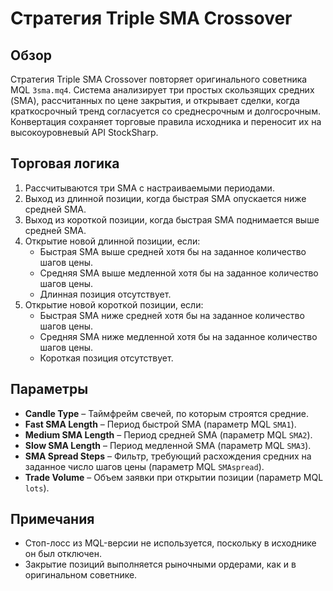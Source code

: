 # Стратегия Triple SMA Crossover

## Обзор
Стратегия Triple SMA Crossover повторяет оригинального советника MQL `3sma.mq4`. Система анализирует три простых скользящих средних (SMA), рассчитанных по цене закрытия, и открывает сделки, когда краткосрочный тренд согласуется со среднесрочным и долгосрочным. Конвертация сохраняет торговые правила исходника и переносит их на высокоуровневый API StockSharp.

## Торговая логика
1. Рассчитываются три SMA с настраиваемыми периодами.
2. Выход из длинной позиции, когда быстрая SMA опускается ниже средней SMA.
3. Выход из короткой позиции, когда быстрая SMA поднимается выше средней SMA.
4. Открытие новой длинной позиции, если:
   - Быстрая SMA выше средней хотя бы на заданное количество шагов цены.
   - Средняя SMA выше медленной хотя бы на заданное количество шагов цены.
   - Длинная позиция отсутствует.
5. Открытие новой короткой позиции, если:
   - Быстрая SMA ниже средней хотя бы на заданное количество шагов цены.
   - Средняя SMA ниже медленной хотя бы на заданное количество шагов цены.
   - Короткая позиция отсутствует.

## Параметры
- **Candle Type** – Таймфрейм свечей, по которым строятся средние.
- **Fast SMA Length** – Период быстрой SMA (параметр MQL `SMA1`).
- **Medium SMA Length** – Период средней SMA (параметр MQL `SMA2`).
- **Slow SMA Length** – Период медленной SMA (параметр MQL `SMA3`).
- **SMA Spread Steps** – Фильтр, требующий расхождения средних на заданное число шагов цены (параметр MQL `SMAspread`).
- **Trade Volume** – Объем заявки при открытии позиции (параметр MQL `lots`).

## Примечания
- Стоп-лосс из MQL-версии не используется, поскольку в исходнике он был отключен.
- Закрытие позиций выполняется рыночными ордерами, как и в оригинальном советнике.
